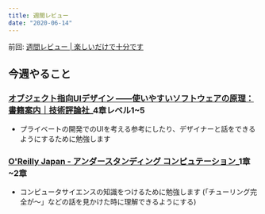 ```yaml
---
title: 週間レビュー
date: "2020-06-14"
---
```


前回: [週間レビュー | 楽しいだけで十分です](https://yinm.info/20200607/)

## 今週やること

### [オブジェクト指向UIデザイン ――使いやすいソフトウェアの原理：書籍案内｜技術評論社](https://gihyo.jp/book/2020/978-4-297-11351-3)_4章レベル1~5
- プライベートの開発でのUIを考える参考にしたり、デザイナーと話をできるようにするために勉強します

### [O'Reilly Japan - アンダースタンディング コンピュテーション](https://www.oreilly.co.jp/books/9784873116976/)_1章~2章
- コンピュータサイエンスの知識をつけるために勉強します (「チューリング完全が〜」などの話を見かけた時に理解できるようにする)

